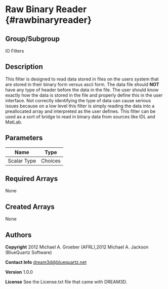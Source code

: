 Raw Binary Reader {#rawbinaryreader}
======

## Group/Subgroup ##
IO Filters

## Description ##
 This filter is designed to read data stored in files on the users system that are stored in their
 binary form versus ascii form. The data file should __NOT__ have any type of header before the data
 in the file. The user should know exactly how the data is stored in the file and properly define this
 in the user interface. Not correctly identifying the type of data can cause serious issues because on
 a low level this filter is simply reading the data into a preallocated array and interpreted as the user
 defines. This filter can be used as a sort of bridge to read in binary data from sources like IDL and MatLab.


## Parameters ## 

| Name | Type |
|------|------|
| Scalar Type | Choices |

## Required Arrays ##
None

## Created Arrays ##
None

## Authors ##

**Copyright** 2012 Michael A. Groeber (AFRL),2012 Michael A. Jackson (BlueQuartz Software)

**Contact Info** dream3d@bluequartz.net

**Version** 1.0.0

**License**  See the License.txt file that came with DREAM3D.




